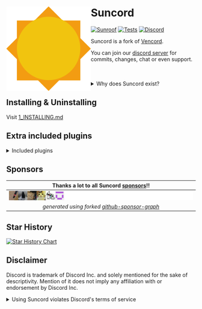 # Suncord [<img src="./src/assets/icon.png" width="225" align="left" alt="Suncord">](https://github.com/verticalsync/Suncord)

[![Sunroof](https://img.shields.io/badge/Sunroof-orange?style=flat)](https://github.com/verticalsync/Sunroof)
[![Tests](https://github.com/verticalsync/Suncord/actions/workflows/test.yml/badge.svg?branch=main)](https://github.com/verticalsync/Suncord/actions/workflows/test.yml)
[![Discord](https://img.shields.io/discord/1207691698386501634.svg?color=768AD4&label=Discord&logo=discord&logoColor=white)](https://discord.gg/VasF3Ma4Ab)

Suncord is a fork of [Vencord](https://github.com/Vendicated/Vencord).

You can join our [discord server](https://discord.gg/VasF3Ma4Ab) for commits, changes, chat or even support.<br><br></br>

<details>
<summary>Why does Suncord exist?</summary>

Suncord started out as a little fork just for me and my friends so it's easier to share plugins among the friend group and added our own badges alongside Vencord's just cause why not? But Suncord started to get talked about in servers such as E-Z image host & bio service, because one of the people in our friends group is a moderator there and had shown that he was on Suncord, so it caught the eyes of some of the people there and they were also interested in moving from Vencord to Suncord or just installing Suncord, it wasn't originally made for everyone, but since people have started using it, I've started maintaining it a bit better and pushing most new changes of Vencord to Suncord, and actively adding new plugins as I find them or get them suggested to me.

</details>

## Installing & Uninstalling

Visit [1_INSTALLING.md](/docs/1_INSTALLING.md)

## Extra included plugins

<details>
<summary>Included plugins</summary>

-   Plugins by [D3SOX](https://github.com/D3SOX/vencord-userplugins)
-   -   AudioPlaybackSpeed
-   -   BetterActivities
-   -   BlockKrisp
-   -   FollowUser
-   -   IgnoreTerms
-   -   NotifyUserChanges
-   -   ScreenShareStreamerMode
-   -   ServerProfilesToolbox
-   -   SilentTyping (enhanced)
-   -   VoiceChatUtilities

-   Plugins by [Kyuuhachi](https://github.com/Kyuuhachi/VencordPlugins)
-   -   Anammox
-   -   MessageLinkTooltip
-   -   ModalFade

-   Plugins by [Tolgchu](https://github.com/Tolga1452/Vencord)
-   -   GodMode
-   -   RepeatMessage
-   -   RunInConsole
-   -   TalkInReverse

-   Plugins by [happyendermangit](https://github.com/happyendermangit/) & [SerStars](https://github.com/SerStars/)
-   -   QuestsCompleter (added from vishnyanetchereshnya's [pull request](https://github.com/Vendicated/Vencord/pull/2393))
    -   CustomAppIcons

-   PurgeMessages (by [bhop](https://github.com/prettylittlelies))
-   PlatformSpoofer (by [drag](https://github.com/dragdotpng))
-   Timezones (by [mantikafasi](https://github.com/mantikafasi) & [ArjixWasTaken](https://github.com/ArjixWasTaken))
-   DoubleCounterVerifyBypass (by [verticalsync](https://github.com/verticalsync/double-counter-verify-bypass))
-   CustomScreenShare (by [KawaiianPizza](https://github.com/KawaiianPizza)) (added from KawiianPizza's [pull request](https://github.com/Vendicated/Vencord/pull/2385))
-   iRememberYou (by [zoodogood](https://github.com/zoodogood/vencord-plugins))
-   EmojiDownloader (by [woosh](https://github.com/w8y) modified version of ServerDownload by [cheesesamwich](https://github.com/cheesesamwich/ServerDownload))
-   GlobalBadges (by [HypedDomi](https://github.com/domi-btnr/Vencord-Plugins)) (using own forked api from [here](https://github.com/verticalsync/ClientModBadges-API/))
-   MessageLoggerEnhanced (by [Syncxv](https://github.com/Syncxv/vc-message-logger-enhanced))/
-   CommandPalette (by [Ethan](https://github.com/ethan-davies)) (added from Ethan's [pull request](https://github.com/Vendicated/Vencord/pull/2145) to vencord)
-   AllCallTimers (by [Max-Herbold](https://github.com/Max-Herbold)) (added from Max's [pull request](https://github.com/Vendicated/Vencord/pull/2132) to vencord)
-   SoundBoardLogger (by [ImpishMoxxie](https://github.com/ImpishMoxxie/SoundBoardLogger))
-   HideMessage (by [Hanzy](https://github.com/hanzydev/)) (added from Hanzy's [pull request](https://github.com/Vendicated/Vencord/pull/2207))
-   CopyEmojiAsFormattedString (by [happyendermangit](https://github.com/happyendermangit/) and [vishnyanetchereshnya](https://github.com/vishnyanetchereshnya)) (added from vishnyanetchereshnya's [pull request](https://github.com/Vendicated/Vencord/pull/2266))
-   HolyNotes (by [Wolfie](https://github.com/WolfPlugs/VencordPlugins))
-   CopyUserMention (by [Cortex](https://github.com/verysillycat))
-   ModViewBypass (by [Sqaaakoi](https://github.com/Sqaaakoi)) (added from Sqaaakoi's [pull request](https://github.com/Vendicated/Vencord/pull/2220))
-   HideChatButtons (by [programminglaboratorys](https://github.com/programminglaboratorys/Vencord/blob/fun/src/plugins/hideChatButtons))
-   AmITyping (by [MrDiamondDog](https://github.com/MrDiamondDog)) (added from MrDiamondDog's [pull request](https://github.com/Vendicated/Vencord/pull/2360))
-   UserPFP (by [Nexpid](https://github.com/Nexpid)) (added from Nexpid's [pull request](https://github.com/Vendicated/Vencord/pull/1956))
-   ShowBadgeInChat (by [KrstlSkll69](https://github.com/KrstlSkll69) (added from KrstlSkll69's [pull request](https://github.com/Vendicated/Vencord/pull/2347)))
-   DiscordColorways (by [DaBluLite](https://github.com/DaBluLite/DiscordColorways))
-   MediaDownloader (by [TheColorman](https://github.com/TheColorman)) (added from TheColorman's [pull request](https://github.com/Vendicated/Vencord/pull/2480))
-   BetterBanReasons (by [Inbestigator](https://github.com/Inbestigator)) (added from Inbestigator's [pull request](https://github.com/Vendicated/Vencord/pull/2570))
-   MessageColors (by [henmalib](https://github.com/henmalib)) (added from henmalib's [pull request](https://github.com/Vendicated/Vencord/pull/2521))

</details>

## Sponsors

|                       **Thanks a lot to all Suncord [sponsors](https://github.com/sponsors/verticalsync)!!**                        |
| :---------------------------------------------------------------------------------------------------------------------------------: |
| [![](https://raw.githubusercontent.com/verticalsync/github-sponsor-graph/main/graph.png)](https://github.com/sponsors/verticalsync) |
|                _generated using forked [github-sponsor-graph](https://github.com/verticalsync/github-sponsor-graph)_                |

## Star History

<a href="https://star-history.com/#verticalsync/Suncord&Timeline">
 <picture>
   <source media="(prefers-color-scheme: dark)" srcset="https://api.star-history.com/svg?repos=verticalsync/Suncord&type=Timeline&theme=dark" />
   <source media="(prefers-color-scheme: light)" srcset="https://api.star-history.com/svg?repos=verticalsync/Suncord&type=Timeline" />
   <img alt="Star History Chart" src="https://api.star-history.com/svg?repos=verticalsync/Suncord&type=Timeline" />
 </picture>
</a>

## Disclaimer

Discord is trademark of Discord Inc. and solely mentioned for the sake of descriptivity.
Mention of it does not imply any affiliation with or endorsement by Discord Inc.

<details>
<summary>Using Suncord violates Discord's terms of service</summary>

Client modifications are against Discord’s Terms of Service.

However, Discord is pretty indifferent about them and there are no known cases of users getting banned for using client mods! So you should generally be fine as long as you don’t use any plugins that implement abusive behaviour. But no worries, all inbuilt plugins are safe to use!

Regardless, if your account is very important to you and it getting disabled would be a disaster for you, you should probably not use any client mods (not exclusive to Suncord), just to be safe

Additionally, make sure not to post screenshots with Suncord in a server where you might get banned for it

</details>
